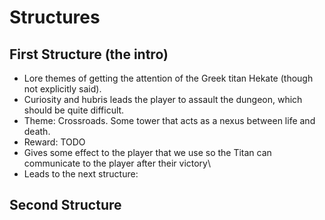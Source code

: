 # Structures

## First Structure (the intro)
* Lore themes of getting the attention of the Greek titan Hekate (though not explicitly said).
* Curiosity and hubris leads the player to assault the dungeon, which should be quite difficult.
* Theme: Crossroads. Some tower that acts as a nexus between life and death.
* Reward: TODO
* Gives some effect to the player that we use so the Titan can communicate to the player after their victory\
* Leads to the next structure: 

## Second Structure